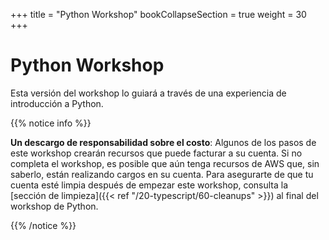 +++
title = "Python Workshop"
bookCollapseSection = true
weight = 30
+++

# Python Workshop

Esta versión del workshop lo guiará a través de una experiencia de introducción a Python.

{{% notice info %}}

**Un descargo de responsabilidad sobre el costo**: Algunos de los pasos de este workshop crearán recursos que puede facturar a su cuenta. Si no completa el workshop, es posible que aún tenga recursos de AWS que, sin saberlo, están realizando cargos en su cuenta. Para asegurarte de que tu cuenta esté limpia después de empezar este workshop, consulta la [sección de limpieza]({{< ref "/20-typescript/60-cleanups" >}}) al final del workshop de Python.

{{% /notice %}}
